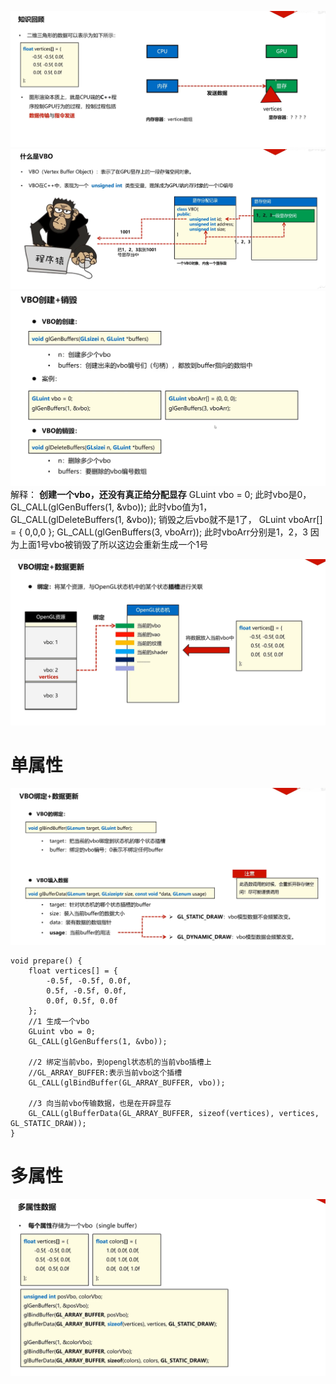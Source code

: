 ![输入图片说明](/imgs/2024-10-14/ckJoOAGeXvYbRpas.png)
![输入图片说明](/imgs/2024-10-14/BV7yPQmKIr8AtKBf.png)
![输入图片说明](/imgs/2024-10-14/oc4XWzWYxZHbeDKC.png)
解释：
**创建一个vbo，还没有真正给分配显存**
GLuint vbo = 0;
此时vbo是0，
GL_CALL(glGenBuffers(1, &vbo));
此时vbo值为1，
GL_CALL(glDeleteBuffers(1, &vbo));
销毁之后vbo就不是1了，
GLuint vboArr[] = { 0,0,0 };
GL_CALL(glGenBuffers(3, vboArr));
此时vboArr分别是1，2，3
因为上面1号vbo被销毁了所以这边会重新生成一个1号

![输入图片说明](/imgs/2024-10-15/FqvpJkOWIkLIPhhv.png)
#  单属性
![输入图片说明](/imgs/2024-10-15/VL3rESofMkzpPw2S.png)
```
void prepare() {
    float vertices[] = {
        -0.5f, -0.5f, 0.0f,
        0.5f, -0.5f, 0.0f,
        0.0f, 0.5f, 0.0f
    };
    //1 生成一个vbo
    GLuint vbo = 0;
    GL_CALL(glGenBuffers(1, &vbo));

    //2 绑定当前vbo，到opengl状态机的当前vbo插槽上
    //GL_ARRAY_BUFFER:表示当前vbo这个插槽
    GL_CALL(glBindBuffer(GL_ARRAY_BUFFER, vbo));

    //3 向当前vbo传输数据，也是在开辟显存
    GL_CALL(glBufferData(GL_ARRAY_BUFFER, sizeof(vertices), vertices, GL_STATIC_DRAW));
}
```
# 多属性
![输入图片说明](/imgs/2024-10-15/lwo4fHrIqAZABURB.png)


<!--stackedit_data:
eyJoaXN0b3J5IjpbLTExMTA5OTM0NzUsLTEwNzU1NzUwMjksMj
czMjQ4NjQwLDE5Mjk5MjY5NTQsODM3OTMxMjksLTU5MzM0ODg0
OSwtMTE5MTQ0Nzg5NywtMTUzNjM2Njk1NCw2Njk0MzEyMTksLT
IwODg3NDY2MTJdfQ==
-->